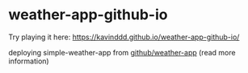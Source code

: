 # weather-app-github-io

Try playing it here: https://kavinddd.github.io/weather-app-github-io/

deploying simple-weather-app from [github/weather-app](https://www.github.com/kavinddd/weather-app) (read more information)
